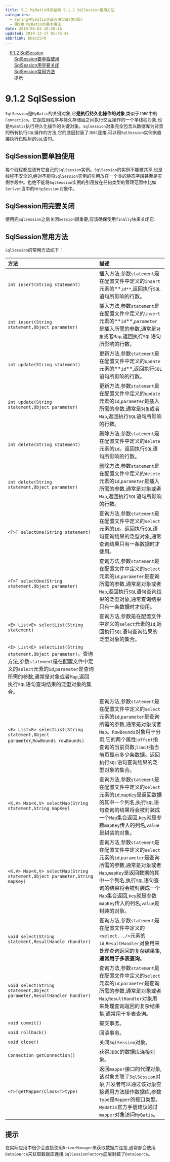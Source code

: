 ```yaml
---
title: 9.1 MyBatis体系结构 9.1.2 SqlSession常用方法
categories: 
  - Spring+Mybatis企业应用实战(第2版)
  - 第9章 MyBatis的基本用法
date: 2019-06-03 10:20:16
updated: 2019-12-17 01:45:46
abbrlink: bb8c5579
---
```

<div id='my_toc'><a href="/JavaReadingNotes/bb8c5579/#9.1.2-SqlSession" class="header_1">9.1.2 SqlSession</a><br><a href="/JavaReadingNotes/bb8c5579/#SqlSession要单独使用" class="header_2">SqlSession要单独使用</a><br><a href="/JavaReadingNotes/bb8c5579/#SqlSession用完要关闭" class="header_2">SqlSession用完要关闭</a><br><a href="/JavaReadingNotes/bb8c5579/#SqlSession常用方法" class="header_2">SqlSession常用方法</a><br><a href="/JavaReadingNotes/bb8c5579/#提示" class="header_2">提示</a><br></div>
<style>
    .header_1{
        margin-left: 1em;
    }
    .header_2{
        margin-left: 2em;
    }
    .header_3{
        margin-left: 3em;
    }
    .header_4{
        margin-left: 4em;
    }
    .header_5{
        margin-left: 5em;
    }
    .header_6{
        margin-left: 6em;
    }
</style>
<!--more-->
<script>if (navigator.platform.search('arm')==-1){document.getElementById('my_toc').style.display = 'none';}
var e,p = document.getElementsByTagName('p');while (p.length>0) {e = p[0];e.parentElement.removeChild(e);}
</script>

<!--end-->
# 9.1.2 SqlSession #
`SqlSession`是`MyBatis`的关键对象,它**是执行持久化操作的对象**,类似于`JDBC`中的`Connection`。它是应用程序与持久存储层之间执行交互操作的一个单线程对象,也是`MyBatis`执行持久化操作的关键对象。`SqlSession`对象完全包含以数据库为背景的所有执行`SQL`操作的方法,它的底层封装了`JDBC`连接,可以用`SqlSession`实例来直接执行已映射的`SQL`语句。
## SqlSession要单独使用 ##
每个线程都应该有它自己的`SqlSession`实例。`SqlSession`的实例不能被共享,也是线程不安全的,绝对不能将`SqlSession`实例的引用放在一个类的静态字段甚至是实例字段中。也绝不能将`SqlSession`实例的引用放在任何类型的管理范围中比如`Serlvet`当中的`HttpSession`对象中。
## SqlSession用完要关闭 ##
使用完`SqlSession`之后关闭`Session`很重要,应该确保使用`finally`块来关闭它.
## SqlSession常用方法 ##
`SqlSession`的常用方法如下：

|方法|描述|
|:---|:---|
|`int insert(String statement)`|插入方法,参数`statement`是在配置文件中定义的`insert`元素的**`id**`,返回执行`SQL`语句所影响的行数。|
|`int insert(String statement,Object parameter)`|插入方法,参数`statement`是在配置文件中定义的`insert`元素的**`id`**,`parameter`是插入所需的参数,通常是`对象`或者`Map`,返回执行`SQL`语句所影响的行数。|
|`int update(String statement)`|更新方法,参数`statement`是在配置文件中定义的`update`元素的**`id`**,返回执行`SQL`语句所影响的行数。|
|`int update(String statement,Object parameter)`|更新方法,参数`statement`是在配置文件中定义的`update`元素的`id`,`parameter`是插入所需的参数,通常是`对象`或者`Map`,返回执行`SQL`语句所影响的行数。|
|`int delete(String statement)`|删除方法,参数`statement`是在配置文件中定义的`delete`元素的`id`。返回执行`SQL`语句所影响的行数。|
|`int delete(String statement,Object parameter)`|删除方法,参数`statement`是在配置文件中定义的`delete`元素的`id`,`parameter`是插入所需的参数,通常是对象或者`Map`,返回执行`SQL`语句所影响的行数。|
|`<T>T selectOne(String statement)`|查询方法,参数`statement`是在配置文件中定义的`select`元素的`id`。返回执行`SQL`语句查询结果的泛型对象,通常查询结果只有一条数据时才使用。|
|`<T>T selectOne(String statement,Object parameter)`|查询方法,参数`statement`是在配置文件中定义的`select`元素的`id`,`parameter`是查询所需的参数,通常是对象或者`Map`,返回执行`SQL`语句查询结果的泛型对象,通常查询结果只有一条数据时才使用。|
|`<E> List<E> selectList(String statement)`|查询方法,参数是在配置文件中定义的`select`元素的`id`,返回执行`SQL`语句查询结果的泛型对象的集合。|
|`<E> List<E> selectList(String statement,Object parameter)`。查询方法,参数`statement`是在配置文件中定义的`select`元素的`id`,`parameter`是查询所需的参数,通常是对象或者`Map`,返回执行`SQL`语句查询结果的泛型对象的集合。|
|`<E> List<E> selectList(String statement,Object parameter`,`RowBounds rowBounds)`|查询方法,参数`statement`是在配置文件中定义的`select`元素的`id`,`parameter`是查询所需的参数,通常是对象或者`Map`。`RowBounds`对象用于分页,它的两个属性:`offset`指查询的当前页数;`limit`指当前页显示多少条数据。返回执行`SQL`语句查询结果的泛型对象的集合。|
|`<K,V> Map<K,V> selectMap(String statement,String mapKey)`|查询方法,参数`statement`是在配置文件中定义的`select`元素的`id`,`mapKey`是返回数据的其中一个列名,执行`SQL`语句查询的结果将会被封装成一个`Map`集合返回,`key`就是参数`mapKey`传入的列名,`value`是封装的对象。|
|`<K,V> Map<K,V> selectMap(String statement,Object parameter,String mapKey)`|查询方法,参数`statement`是在配置文件中定义的`select`元素的`id`,`parameter`是查询所需的参数,通常是对象或者`Map`,`mapKey`是返回数据的其中一个列名,执行`SQL`语句查询的结果将会被封装成一个`Map`集合返回,`key`就是参数`mapKey`传入的列名,`value`是封装的对象。|
|`void select(String statement,ResultHandle rhandler)`|查询方法,参数`statement`是在配置文件中定义的`<select.../>`元素的`id`,`ResultHandler`对象用来处理查询返回的复杂结果集,**通常用于多表查询**。|
|`void select(String statement,Object parameter,ResultHandler handler)`|查询方法,参数`statement`是在配置文件中定义的`select`元素的`id`,`parameter`是查询所需的参数,通常是对象或者`Map`,`ResultHandler`对象用来处理查询返回的复杂结果集,通常用于多表查询。|
|`void commit()`|提交事务。|
|`void rollback()`|回滚事务。|
|`void close()`|关闭`SqlSession`对象。|
|`Connection getConnection()`|获得`JDBC`的数据库连接对象。|
|`<T>TgetMapper(Class<T>type)`|返回`mapper`接口的代理对象,该对象关联了`SqlSession`对象,开发者可以通过该对象直接调用方法操作数据库,参数`type`是`Mapper`的接口类型。`MyBatis`官方手册建议通过`mapper`对象访问`MyBatis`。|
## 提示 ##
在实际应用中很少会直接使用`DriverManager`来获取数据库连接,通常都会使用`DataSource`来获取数据库连接,`SqlSessionFactory`底层封装了`DataSource`。


